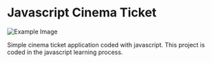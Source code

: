 # Javascript Cinema Ticket

![Example Image]("example-image.png")

Simple cinema ticket application coded with javascript. This project is coded in the javascript learning process.